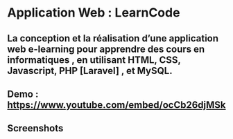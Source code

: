 # Application Web : LearnCode
La conception et la réalisation d’une application web e-learning pour apprendre des cours en  informatiques , en utilisant HTML, CSS, Javascript, PHP [Laravel] , et MySQL. 
---
Demo : https://www.youtube.com/embed/ocCb26djMSk
---
## Screenshots

 
